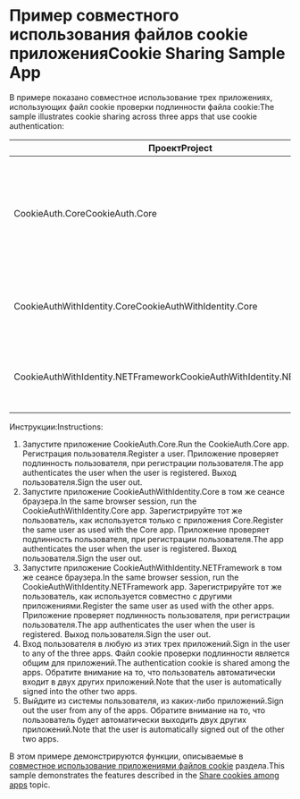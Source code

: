 # <a name="cookie-sharing-sample-app"></a><span data-ttu-id="dd47f-101">Пример совместного использования файлов cookie приложения</span><span class="sxs-lookup"><span data-stu-id="dd47f-101">Cookie Sharing Sample App</span></span>

<span data-ttu-id="dd47f-102">В примере показано совместное использование трех приложениях, использующих файл cookie проверки подлинности файла cookie:</span><span class="sxs-lookup"><span data-stu-id="dd47f-102">The sample illustrates cookie sharing across three apps that use cookie authentication:</span></span>

| <span data-ttu-id="dd47f-103">Проект</span><span class="sxs-lookup"><span data-stu-id="dd47f-103">Project</span></span>                             | <span data-ttu-id="dd47f-104">Описание</span><span class="sxs-lookup"><span data-stu-id="dd47f-104">Description</span></span> |
| ----------------------------------- | ----------- |
| <span data-ttu-id="dd47f-105">CookieAuth.Core</span><span class="sxs-lookup"><span data-stu-id="dd47f-105">CookieAuth.Core</span></span>                     | <span data-ttu-id="dd47f-106">Приложения ASP.NET Core Razor Pages без использования удостоверения ASP.NET Core</span><span class="sxs-lookup"><span data-stu-id="dd47f-106">ASP.NET Core Razor Pages app without using ASP.NET Core Identity</span></span> |
| <span data-ttu-id="dd47f-107">CookieAuthWithIdentity.Core</span><span class="sxs-lookup"><span data-stu-id="dd47f-107">CookieAuthWithIdentity.Core</span></span>         | <span data-ttu-id="dd47f-108">Приложение MVC ASP.NET Core с помощью ASP.NET Core Identity</span><span class="sxs-lookup"><span data-stu-id="dd47f-108">ASP.NET Core MVC app with ASP.NET Core Identity</span></span> |
| <span data-ttu-id="dd47f-109">CookieAuthWithIdentity.NETFramework</span><span class="sxs-lookup"><span data-stu-id="dd47f-109">CookieAuthWithIdentity.NETFramework</span></span> | <span data-ttu-id="dd47f-110">Приложения MVC ASP.NET Framework с ASP.NET Identity</span><span class="sxs-lookup"><span data-stu-id="dd47f-110">ASP.NET Framework MVC app with ASP.NET Identity</span></span> |

<span data-ttu-id="dd47f-111">Инструкции:</span><span class="sxs-lookup"><span data-stu-id="dd47f-111">Instructions:</span></span>

1. <span data-ttu-id="dd47f-112">Запустите приложение CookieAuth.Core.</span><span class="sxs-lookup"><span data-stu-id="dd47f-112">Run the CookieAuth.Core app.</span></span> <span data-ttu-id="dd47f-113">Регистрация пользователя.</span><span class="sxs-lookup"><span data-stu-id="dd47f-113">Register a user.</span></span> <span data-ttu-id="dd47f-114">Приложение проверяет подлинность пользователя, при регистрации пользователя.</span><span class="sxs-lookup"><span data-stu-id="dd47f-114">The app authenticates the user when the user is registered.</span></span> <span data-ttu-id="dd47f-115">Выход пользователя.</span><span class="sxs-lookup"><span data-stu-id="dd47f-115">Sign the user out.</span></span>
1. <span data-ttu-id="dd47f-116">Запустите приложение CookieAuthWithIdentity.Core в том же сеансе браузера.</span><span class="sxs-lookup"><span data-stu-id="dd47f-116">In the same browser session, run the CookieAuthWithIdentity.Core app.</span></span> <span data-ttu-id="dd47f-117">Зарегистрируйте тот же пользователь, как используется только с приложения Core.</span><span class="sxs-lookup"><span data-stu-id="dd47f-117">Register the same user as used with the Core app.</span></span> <span data-ttu-id="dd47f-118">Приложение проверяет подлинность пользователя, при регистрации пользователя.</span><span class="sxs-lookup"><span data-stu-id="dd47f-118">The app authenticates the user when the user is registered.</span></span> <span data-ttu-id="dd47f-119">Выход пользователя.</span><span class="sxs-lookup"><span data-stu-id="dd47f-119">Sign the user out.</span></span>
1. <span data-ttu-id="dd47f-120">Запустите приложение CookieAuthWithIdentity.NETFramework в том же сеансе браузера.</span><span class="sxs-lookup"><span data-stu-id="dd47f-120">In the same browser session, run the CookieAuthWithIdentity.NETFramework app.</span></span> <span data-ttu-id="dd47f-121">Зарегистрируйте тот же пользователь, как используется совместно с другими приложениями.</span><span class="sxs-lookup"><span data-stu-id="dd47f-121">Register the same user as used with the other apps.</span></span> <span data-ttu-id="dd47f-122">Приложение проверяет подлинность пользователя, при регистрации пользователя.</span><span class="sxs-lookup"><span data-stu-id="dd47f-122">The app authenticates the user when the user is registered.</span></span> <span data-ttu-id="dd47f-123">Выход пользователя.</span><span class="sxs-lookup"><span data-stu-id="dd47f-123">Sign the user out.</span></span>
1. <span data-ttu-id="dd47f-124">Вход пользователя в любую из этих трех приложений.</span><span class="sxs-lookup"><span data-stu-id="dd47f-124">Sign in the user to any of the three apps.</span></span> <span data-ttu-id="dd47f-125">Файл cookie проверки подлинности является общим для приложений.</span><span class="sxs-lookup"><span data-stu-id="dd47f-125">The authentication cookie is shared among the apps.</span></span> <span data-ttu-id="dd47f-126">Обратите внимание на то, что пользователь автоматически входит в двух других приложений.</span><span class="sxs-lookup"><span data-stu-id="dd47f-126">Note that the user is automatically signed into the other two apps.</span></span>
1. <span data-ttu-id="dd47f-127">Выйдите из системы пользователя, из каких-либо приложений.</span><span class="sxs-lookup"><span data-stu-id="dd47f-127">Sign out the user from any of the apps.</span></span> <span data-ttu-id="dd47f-128">Обратите внимание на то, что пользователь будет автоматически выходить двух других приложений.</span><span class="sxs-lookup"><span data-stu-id="dd47f-128">Note that the user is automatically signed out of the other two apps.</span></span>

<span data-ttu-id="dd47f-129">В этом примере демонстрируются функции, описываемые в [совместное использование приложениями файлов cookie](https://docs.microsoft.com/aspnet/core/security/cookie-sharing) раздела.</span><span class="sxs-lookup"><span data-stu-id="dd47f-129">This sample demonstrates the features described in the [Share cookies among apps](https://docs.microsoft.com/aspnet/core/security/cookie-sharing) topic.</span></span>
